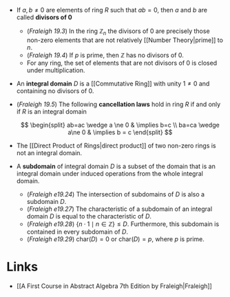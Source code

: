 * If $a,b\ne 0$ are elements of ring $R$ such that $ab=0$, then $a$ and $b$ are called **divisors of $0$** 
	* (*Fraleigh 19.3*) In the ring $\mathbb{Z}_n$ the divisors of $0$ are precisely those non-zero elements that are not relatively [[Number Theory|prime]] to $n$.
	* (*Fraleigh 19.4*) If $p$ is prime, then $\mathbb{Z}$ has no divisors of $0$. 
	* For any ring, the set of elements that are not divisors of $0$ is closed under multiplication.

* An **integral domain** $D$ is a [[Commutative Ring]] with unity $1\ne 0$ and containing no divisors of $0$.

* (*Fraleigh 19.5*) The following **cancellation laws** hold in ring $R$ if and only if $R$ is an integral domain
  
  $$
  \begin{split}
  ab=ac \wedge a \ne 0 & \implies b=c \\
  ba=ca \wedge a\ne 0 & \implies b = c
  \end{split}
  $$
* The [[Direct Product of Rings|direct product]] of two non-zero rings is not an integral domain.


* A **subdomain** of integral domain $D$ is a subset of the domain that is an integral domain under induced operations from the whole integral domain. 
	* (*Fraleigh e19.24*) The intersection of subdomains of $D$ is also a subdomain $D$.
	* (*Fraleigh e19.27*) The characteristic of a subdomain of an integral domain $D$ is equal to the characteristic of $D$.
	* (*Fraleigh e19.28*) $\{n\cdot 1\mid n\in \mathbb{Z}\}\le D$. Furthermore, this subdomain is contained in every subdomain of $D$.
	* (*Fraleigh e19.29*) $\text{char}(D) = 0$ or $\text{char}(D)=p$, where $p$ is prime. 
# Links
* [[A First Course in Abstract Algebra 7th Edition by Fraleigh|Fraleigh]]